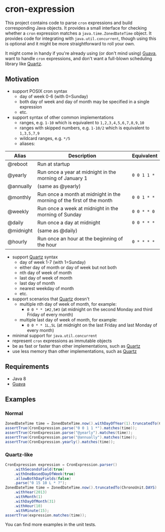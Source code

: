 # cron-expression

This project contains code to parse `cron` expressions and build corresponding Java objects. It provides a small
interface for checking whether a `cron` expression matches a `java.time.ZonedDateTime` object. It provides code for
integrating with `java.util.concurrent`, though using this is optional and it might be more straightforward to roll
your own.

It might come in handy if you're already using (or don't mind using) [Guava](http://code.google.com/p/guava-libraries/),
want to handle `cron` expressions, and don't want a full-blown scheduling library like [Quartz](http://quartz-scheduler.org).

## Motivation

* support POSIX cron syntax
    * day of week 0-6 (with 0=Sunday)
    * both day of week and day of month may be specified in a single expression
    * etc.
* support syntax of other common implementations
    * ranges, e.g. `1-10` which is equivalent to `1,2,3,4,5,6,7,8,9,10`
    * ranges with skipped numbers, e.g. `1-10/2` which is equivalent to `1,3,5,7,9`
    * wildcard ranges, e.g. `*/5`
    * aliases:

Alias     | Description                                                           | Equivalent
----------|-----------------------------------------------------------------------|-------------
@reboot   | Run at startup                                                        |
@yearly   | Run once a year at midnight in the morning of January 1               | `0 0 1 1 *`
@annually | (same as @yearly)                                                     |
@monthly  | Run once a month at midnight in the morning of the first of the month | `0 0 1 * *`
@weekly   | Run once a week at midnight in the morning of Sunday                  | `0 0 * * 0`
@daily    | Run once a day at midnight                                            | `0 0 * * *`
@midnight | (same as @daily)                                                      |
@hourly   | Run once an hour at the beginning of the hour                         | `0 * * * *`

* support [Quartz](http://quartz-scheduler.org) syntax
    * day of week 1-7 (with 1=Sunday)
    * either day of month or day of week but not both
    * nth day of week of month
    * last day of week of month
    * last day of month
    * nearest weekday of month
    * etc.
* support scenarios that [Quartz](http://quartz-scheduler.org) doesn't
    * multiple nth day of week of month, for example:
        * `0 0 * * 1#2,5#3` (at midnight on the second Monday and third Friday of every month)
    * multiple last day of week of month, for example:
        * `0 0 * * 1L,5L` (at midnight on the last Friday and last Monday of every month)
* minimal support for `java.util.concurrent`
* represent `cron` expressions as immutable objects
* be as fast or faster than other implementations, such as [Quartz](http://quartz-scheduler.org)
* use less memory than other implementations, such as [Quartz](http://quartz-scheduler.org)

## Requirements

* Java 8
* [Guava](http://code.google.com/p/guava-libraries/)

## Examples

### Normal

```java
ZonedDateTime time = ZonedDateTime.now().withDayOfYear(1).truncatedTo(ChronoUnit.DAYS);
assertTrue(CronExpression.parse("0 0 1 1 *").matches(time));
assertTrue(CronExpression.parse("@yearly").matches(time));
assertTrue(CronExpression.parse("@annually").matches(time));
assertTrue(CronExpression.yearly().matches(time));
```

### Quartz-like

```java
CronExpression expression = CronExpression.parser()
    .withSecondsField(true)
    .withOneBasedDayOfWeek(true)
    .allowBothDayFields(false)
    .parse("0 15 10 L * ?");
ZonedDateTime time = ZonedDateTime.now().truncatedTo(ChronoUnit.DAYS)
    .withYear(2013)
    .withMonth(1)
    .withDayOfMonth(31)
    .withHour(10)
    .withMinute(15);
assertTrue(expression.matches(time));
```

You can find more examples in the unit tests.
